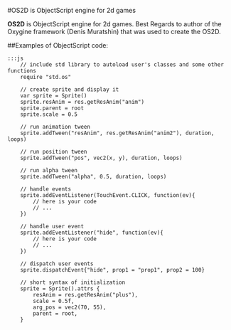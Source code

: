 #OS2D is ObjectScript engine for 2d games

**OS2D** is ObjectScript engine for 2d games. Best Regards to author of the Oxygine framework (Denis Muratshin) 
that was used to create the OS2D.

##Examples of ObjectScript code:

 	:::js
		// include std library to autoload user's classes and some other functions
		require "std.os"
	
		// create sprite and display it
		var sprite = Sprite()
		sprite.resAnim = res.getResAnim("anim")
		sprite.parent = root
		sprite.scale = 0.5
		
		// run animation tween
		sprite.addTween("resAnim", res.getResAnim("anim2"), duration, loops)
		
		// run position tween
		sprite.addTween("pos", vec2(x, y), duration, loops)
		
		// run alpha tween
		sprite.addTween("alpha", 0.5, duration, loops)
		
		// handle events
		sprite.addEventListener(TouchEvent.CLICK, function(ev){  
			// here is your code
			// ...
		})

		// handle user event
		sprite.addEventListener("hide", function(ev){  
			// here is your code
			// ...
		})
		
		// dispatch user events
		sprite.dispatchEvent{"hide", prop1 = "prop1", prop2 = 100}
		
		// short syntax of initialization
		sprite = Sprite().attrs {
			resAnim = res.getResAnim("plus"),
			scale = 0.5f,
			arg_pos = vec2(70, 55),
			parent = root,
		}
